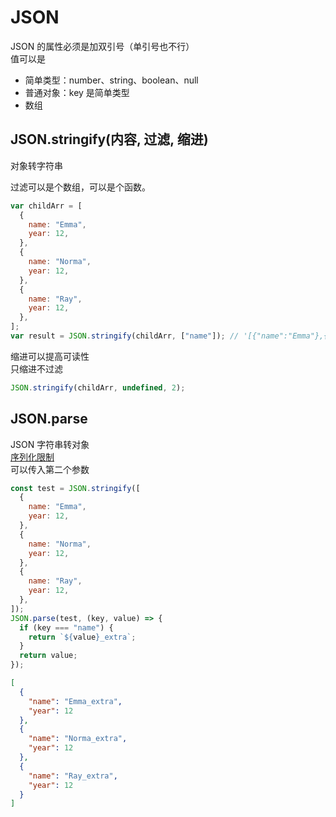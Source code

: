 # JSON

JSON 的属性必须是加双引号（单引号也不行）  
值可以是

- 简单类型：number、string、boolean、null
- 普通对象：key 是简单类型
- 数组

## JSON.stringify(内容, 过滤, 缩进)

对象转字符串

过滤可以是个数组，可以是个函数。

```js
var childArr = [
  {
    name: "Emma",
    year: 12,
  },
  {
    name: "Norma",
    year: 12,
  },
  {
    name: "Ray",
    year: 12,
  },
];
var result = JSON.stringify(childArr, ["name"]); // '[{"name":"Emma"},{"name":"Norma"},{"name":"Ray"}]'
```

缩进可以提高可读性  
只缩进不过滤

```js
JSON.stringify(childArr, undefined, 2);
```

## JSON.parse

JSON 字符串转对象  
[序列化限制](./012_complex_data.md#序列化对象)  
可以传入第二个参数

```js
const test = JSON.stringify([
  {
    name: "Emma",
    year: 12,
  },
  {
    name: "Norma",
    year: 12,
  },
  {
    name: "Ray",
    year: 12,
  },
]);
JSON.parse(test, (key, value) => {
  if (key === "name") {
    return `${value}_extra`;
  }
  return value;
});
```

```json
[
  {
    "name": "Emma_extra",
    "year": 12
  },
  {
    "name": "Norma_extra",
    "year": 12
  },
  {
    "name": "Ray_extra",
    "year": 12
  }
]
```

